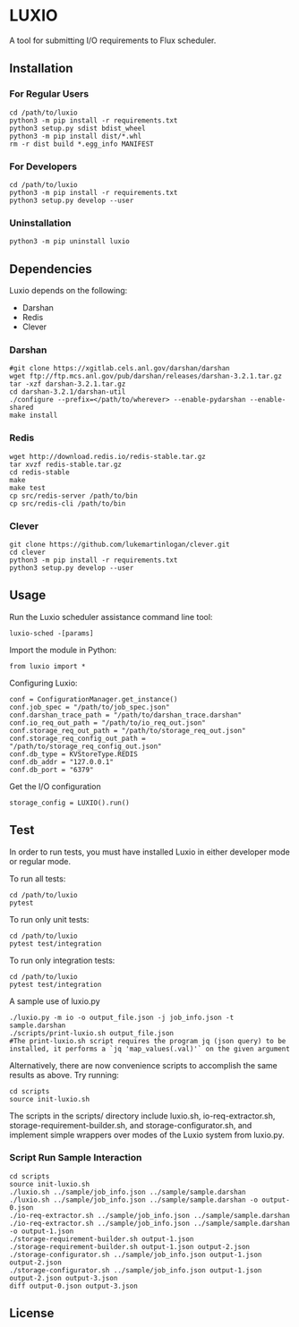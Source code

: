 # LUXIO

A tool for submitting I/O requirements to Flux scheduler.

## Installation

### For Regular Users
```{bash}
cd /path/to/luxio  
python3 -m pip install -r requirements.txt  
python3 setup.py sdist bdist_wheel  
python3 -m pip install dist/*.whl  
rm -r dist build *.egg_info MANIFEST  
```

### For Developers

```{bash}
cd /path/to/luxio  
python3 -m pip install -r requirements.txt  
python3 setup.py develop --user
```

### Uninstallation

```{bash}
python3 -m pip uninstall luxio
```

## Dependencies

Luxio depends on the following:
* Darshan
* Redis
* Clever

### Darshan

```{bash}
#git clone https://xgitlab.cels.anl.gov/darshan/darshan   
wget ftp://ftp.mcs.anl.gov/pub/darshan/releases/darshan-3.2.1.tar.gz
tar -xzf darshan-3.2.1.tar.gz
cd darshan-3.2.1/darshan-util
./configure --prefix=</path/to/wherever> --enable-pydarshan --enable-shared  
make install
```

### Redis
```{bash}
wget http://download.redis.io/redis-stable.tar.gz
tar xvzf redis-stable.tar.gz
cd redis-stable
make
make test
cp src/redis-server /path/to/bin
cp src/redis-cli /path/to/bin
```

### Clever

```{bash}
git clone https://github.com/lukemartinlogan/clever.git
cd clever
python3 -m pip install -r requirements.txt  
python3 setup.py develop --user
```

## Usage

Run the Luxio scheduler assistance command line tool:
```{bash}
luxio-sched -[params]
```

Import the module in Python:
```{bash}
from luxio import *
```

Configuring Luxio:
```{bash}
conf = ConfigurationManager.get_instance()  
conf.job_spec = "/path/to/job_spec.json"  
conf.darshan_trace_path = "/path/to/darshan_trace.darshan"  
conf.io_req_out_path = "/path/to/io_req_out.json"  
conf.storage_req_out_path = "/path/to/storage_req_out.json"  
conf.storage_req_config_out_path = "/path/to/storage_req_config_out.json"
conf.db_type = KVStoreType.REDIS  
conf.db_addr = "127.0.0.1"  
conf.db_port = "6379"  
```

Get the I/O configuration
```{bash}
storage_config = LUXIO().run()
```

## Test

In order to run tests, you must have installed Luxio in either developer mode or regular mode.  

To run all tests:
```{bash}
cd /path/to/luxio
pytest
```

To run only unit tests:
```{bash}
cd /path/to/luxio
pytest test/integration
```

To run only integration tests:
```{bash}
cd /path/to/luxio
pytest test/integration
```

A sample use of luxio.py
```{bash}
./luxio.py -m io -o output_file.json -j job_info.json -t sample.darshan  
./scripts/print-luxio.sh output_file.json
#The print-luxio.sh script requires the program jq (json query) to be installed, it performs a `jq 'map_values(.val)'` on the given argument
```

Alternatively, there are now convenience scripts to accomplish the same results as above. Try running:
```{bash}
cd scripts
source init-luxio.sh
```

The scripts in the scripts/ directory include luxio.sh, io-req-extractor.sh, storage-requirement-builder.sh, and storage-configurator.sh, and implement simple wrappers over modes of the Luxio system from luxio.py.

### Script Run Sample Interaction
```{bash}
cd scripts
source init-luxio.sh
./luxio.sh ../sample/job_info.json ../sample/sample.darshan
./luxio.sh ../sample/job_info.json ../sample/sample.darshan -o output-0.json
./io-req-extractor.sh ../sample/job_info.json ../sample/sample.darshan
./io-req-extractor.sh ../sample/job_info.json ../sample/sample.darshan -o output-1.json
./storage-requirement-builder.sh output-1.json
./storage-requirement-builder.sh output-1.json output-2.json
./storage-configurator.sh ../sample/job_info.json output-1.json output-2.json
./storage-configurator.sh ../sample/job_info.json output-1.json output-2.json output-3.json
diff output-0.json output-3.json
```

## License
